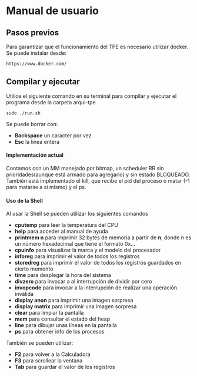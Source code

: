 # Manual de usuario

## Pasos previos
Para garantizar que el funcionamiento del TPE es necesario utilizar docker. Se puede instalar desde:
```
https://www.docker.com/
```

## Compilar y ejecutar
Utilice el siguiente comando en su terminal para compilar y ejecutar el programa desde la carpeta arqui-tpe

``` 
sudo ./run.sh
```

Se puede borrar con:
- **Backspace** un caracter por vez
- **Esc** la línea entera

#### Implementación actual
Contamos con un MM manejado por bitmap, un scheduler RR sin prioridades(aunque está armado para agregarlo) y sin estado BLOQUEADO. También está implementado el kill, que recibe el pid del proceso o matar (-1 para matarse a si mismo) y el ps.

#### Uso de la Shell
Al usar la Shell se pueden utilizar los siguientes comandos

- **cputemp** para leer la temperatura del CPU
- **help** para acceder al manual de ayuda
- **printmem n** para imprimir 32 bytes de memoria a partir de **n**, donde n es un número hexadecimal que tiene el formato 0x...
- **cpuinfo** para visualizar la marca y el modelo del procesador
- **inforeg** para imprimir el valor de todos los
registros
- **storedreg** para imprimir el valor de todos los
registros guardados en cierto momento
- **time** para desplegar la hora del sistema
- **divzero** para invocar a al interrupción de dividir por cero
- **invopcode** para invocar a la interrupción de realizar una operación inválida
- **display anon** para imprimir una imagen sorpresa
- **display matrix** para imprimir una imagen sorpresa
- **clear** para limpiar la pantalla
- **mem** para consultar el estado del heap
- **line** para dibujar unas líneas en la pantalla
- **ps** para obtener info de los procesos


También se pueden utilizar:
- **F2** para volver a la Calculadora
- **F3** para scrollear la ventana
- **Tab** para guardar el valor de los registros

